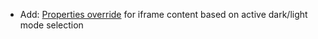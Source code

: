 * Add: [Properties override](visuals/iframe#properties-override) for iframe content based on active dark/light mode selection